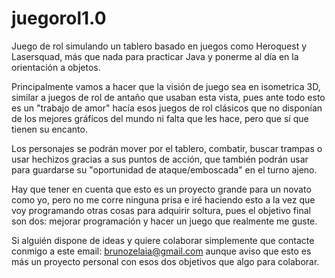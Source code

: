 # juegorol1.0
Juego de rol simulando un tablero basado en juegos como Heroquest y Lasersquad, más que nada para practicar Java y ponerme al día en la orientación a objetos.

Principalmente vamos a hacer que la visión de juego sea en isometrica 3D, similar a juegos de rol de antaño que usaban esta vista, pues ante todo esto es un "trabajo de amor" hacía esos juegos de rol clásicos que no disponían de los mejores gráficos del mundo ni falta que les hace, pero que sí que tienen su encanto. 

Los personajes se podrán mover por el tablero, combatir, buscar trampas o usar hechizos gracias a sus puntos de acción, que también podrán usar para guardarse su "oportunidad de ataque/emboscada" en el turno ajeno.

Hay que tener en cuenta que esto es un proyecto grande para un novato como yo, pero no me corre ninguna prisa e iré haciendo esto a la vez que voy programando otras cosas para adquirir soltura, pues el objetivo final son dos: mejorar programación y hacer un juego que realmente me guste.

Si alguién dispone de ideas y quiere colaborar simplemente que contacte conmigo a este email: brunozelaia@gmail.com aunque aviso que esto es más un proyecto personal con esos dos objetivos que algo para colaborar.
